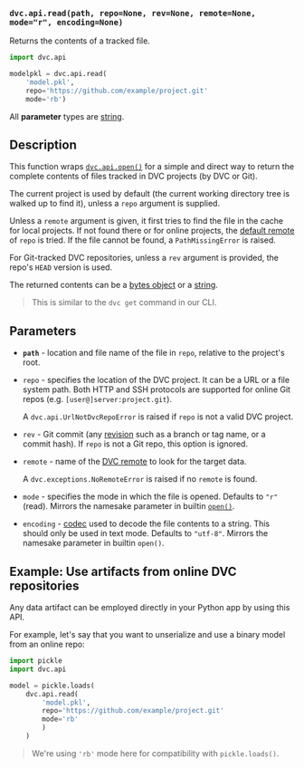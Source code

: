 ### `dvc.api.read(path, repo=None, rev=None, remote=None, mode="r", encoding=None)`

Returns the contents of a tracked file.

```py
import dvc.api

modelpkl = dvc.api.read(
    'model.pkl',
    repo='https://github.com/example/project.git'
    mode='rb')
```

All **parameter** types are
[string](https://docs.python.org/3/library/stdtypes.html#text-sequence-type-str).

## Description

This function wraps [`dvc.api.open()`](/doc/api-reference/open) for a simple and
direct way to return the complete contents of files tracked in <abbr>DVC
projects</abbr> (by DVC or Git).

The current project is used by default (the current working directory tree is
walked up to find it), unless a `repo` argument is supplied.

Unless a `remote` argument is given, it first tries to find the file in the
<abbr>cache</abbr> for local projects. If not found there or for online
projects, the [default remote](/doc/command-reference/remote/default) of `repo`
is tried. If the file cannot be found, a `PathMissingError` is raised.

For Git-tracked <abbr>DVC repositories</abbr>, unless a `rev` argument is
provided, the repo's `HEAD` version is used.

The returned contents can be a
[bytes object](https://docs.python.org/3/glossary.html#term-bytes-like-object)
or a
[string](https://docs.python.org/3/library/stdtypes.html#text-sequence-type-str).

> This is similar to the `dvc get` command in our CLI.

## Parameters

- **`path`** - location and file name of the file in `repo`, relative to the
  project's root.

- `repo` - specifies the location of the DVC project. It can be a URL or a file
  system path. Both HTTP and SSH protocols are supported for online Git repos
  (e.g. `[user@]server:project.git`).

  A `dvc.api.UrlNotDvcRepoError` is raised if `repo` is not a valid DVC project.

- `rev` - Git commit (any [revision](https://git-scm.com/docs/revisions) such as
  a branch or tag name, or a commit hash). If `repo` is not a Git repo, this
  option is ignored.

- `remote` - name of the [DVC remote](/doc/command-reference/remote) to look for
  the target data.

  A `dvc.exceptions.NoRemoteError` is raised if no `remote` is found.

- `mode` - specifies the mode in which the file is opened. Defaults to `"r"`
  (read). Mirrors the namesake parameter in builtin
  [`open()`](https://docs.python.org/3/library/functions.html#open).

- `encoding` -
  [codec](https://docs.python.org/3/library/codecs.html#standard-encodings) used
  to decode the file contents to a string. This should only be used in text
  mode. Defaults to `"utf-8"`. Mirrors the namesake parameter in builtin
  `open()`.

## Example: Use artifacts from online DVC repositories

Any <abbr>data artifact</abbr> can be employed directly in your Python app by
using this API.

For example, let's say that you want to unserialize and use a binary model from
an online repo:

```py
import pickle
import dvc.api

model = pickle.loads(
    dvc.api.read(
        'model.pkl',
        repo='https://github.com/example/project.git'
        mode='rb'
        )
    )
```

> We're using `'rb'` mode here for compatibility with `pickle.loads()`.
